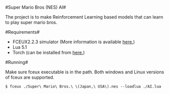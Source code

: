 #Super Mario Bros (NES) AI#

The project is to make Reinforcement Learning based models that can learn to play super mario bros.

#Requirements#

- FCEUX2.2.3 simulator (More information is available [here.](http://www.fceux.com/web/home.html))
- Lua 5.1
- Torch (can be installed from [here.](http://torch.ch/docs/getting-started.html#_))

#Running#

Make sure fceux executable is in the path. Both windows and Linux versions of fceux are supported.

```
$ fceux ./Super\ Mario\ Bros.\ \(Japan,\ USA\).nes --loadlua ./AI.lua
```